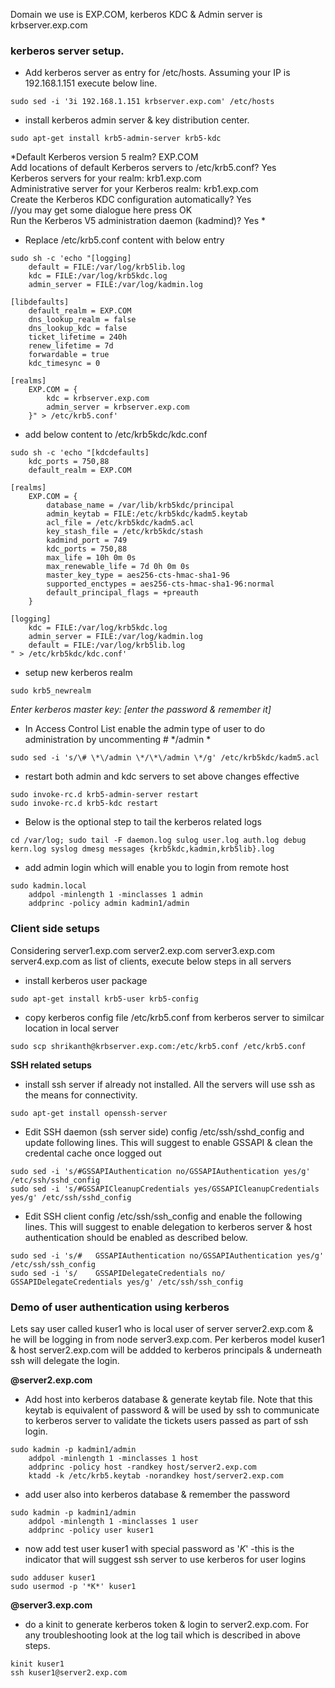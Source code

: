 Domain we use is EXP.COM, kerberos KDC & Admin server is krbserver.exp.com

### kerberos server setup.
* Add kerberos server as entry for /etc/hosts. Assuming your IP is 192.168.1.151 execute below line.
```
sudo sed -i '3i 192.168.1.151 krbserver.exp.com' /etc/hosts 
```

* install kerberos admin server & key distribution center.
```
sudo apt-get install krb5-admin-server krb5-kdc 
```
*Default Kerberos version 5 realm? EXP.COM  </br>
Add locations of default Kerberos servers to /etc/krb5.conf? Yes  
Kerberos servers for your realm: krb1.exp.com  
Administrative server for your Kerberos realm: krb1.exp.com  
Create the Kerberos KDC configuration automatically? Yes  
//you may get some dialogue here press OK  
Run the Kerberos V5 administration daemon (kadmind)? Yes  *

* Replace /etc/krb5.conf content with below entry
```
sudo sh -c 'echo "[logging]
	default = FILE:/var/log/krb5lib.log
	kdc = FILE:/var/log/krb5kdc.log
	admin_server = FILE:/var/log/kadmin.log

[libdefaults]
	default_realm = EXP.COM
	dns_lookup_realm = false
	dns_lookup_kdc = false
	ticket_lifetime = 240h
	renew_lifetime = 7d
	forwardable = true
	kdc_timesync = 0

[realms]
	EXP.COM = {
		kdc = krbserver.exp.com
		admin_server = krbserver.exp.com
	}" > /etc/krb5.conf'
```

	
* add below content to /etc/krb5kdc/kdc.conf
```
sudo sh -c 'echo "[kdcdefaults]
	kdc_ports = 750,88
	default_realm = EXP.COM

[realms]
	EXP.COM = {
		database_name = /var/lib/krb5kdc/principal
		admin_keytab = FILE:/etc/krb5kdc/kadm5.keytab
		acl_file = /etc/krb5kdc/kadm5.acl
		key_stash_file = /etc/krb5kdc/stash
		kadmind_port = 749
		kdc_ports = 750,88
		max_life = 10h 0m 0s
		max_renewable_life = 7d 0h 0m 0s
		master_key_type = aes256-cts-hmac-sha1-96
		supported_enctypes = aes256-cts-hmac-sha1-96:normal
		default_principal_flags = +preauth
	}

[logging]
	kdc = FILE:/var/log/krb5kdc.log
	admin_server = FILE:/var/log/kadmin.log
	default = FILE:/var/log/krb5lib.log
" > /etc/krb5kdc/kdc.conf'
```
* setup new kerberos realm
``` 
sudo krb5_newrealm 
```
*Enter kerberos master key: [enter the password & remember it]*

* In Access Control List enable the admin type of user to do administration by uncommenting # */admin *
``` 
sudo sed -i 's/\# \*\/admin \*/\*\/admin \*/g' /etc/krb5kdc/kadm5.acl 
```

* restart both admin and kdc servers to set above changes effective
``` 
sudo invoke-rc.d krb5-admin-server restart 
sudo invoke-rc.d krb5-kdc restart 
```

* Below is the optional step to tail the kerberos related logs
``` 
cd /var/log; sudo tail -F daemon.log sulog user.log auth.log debug kern.log syslog dmesg messages {krb5kdc,kadmin,krb5lib}.log 
```

* add admin login which will enable you to login from remote host
```
sudo kadmin.local
    addpol -minlength 1 -minclasses 1 admin
    addprinc -policy admin kadmin1/admin
```

### Client side setups 
Considering server1.exp.com server2.exp.com server3.exp.com server4.exp.com as list of clients, execute below steps in all servers 

* install kerberos user package
``` 
sudo apt-get install krb5-user krb5-config 
```

* copy kerberos config file /etc/krb5.conf from kerberos server to similcar location in local server
``` 
sudo scp shrikanth@krbserver.exp.com:/etc/krb5.conf /etc/krb5.conf 
```

**SSH related setups**

* install ssh server if already not installed. All the servers will use ssh as the means for connectivity.
``` 
sudo apt-get install openssh-server 
```

* Edit SSH daemon (ssh server side) config /etc/ssh/sshd_config and update following lines. This will suggest to enable GSSAPI & clean the credental cache once logged out
``` 
sudo sed -i 's/#GSSAPIAuthentication no/GSSAPIAuthentication yes/g' /etc/ssh/sshd_config 
sudo sed -i 's/#GSSAPICleanupCredentials yes/GSSAPICleanupCredentials yes/g' /etc/ssh/sshd_config 
```

* Edit SSH client config /etc/ssh/ssh_config and enable the following lines. This will suggest to enable delegation to kerberos server & host authentication should be enabled as described below.
``` 
sudo sed -i 's/#   GSSAPIAuthentication no/GSSAPIAuthentication yes/g' /etc/ssh/ssh_config 
sudo sed -i 's/    GSSAPIDelegateCredentials no/    GSSAPIDelegateCredentials yes/g' /etc/ssh/ssh_config 
```

### Demo of user authentication using kerberos
Lets say user called kuser1 who is local user of server server2.exp.com & he will be logging in from node server3.exp.com. Per kerberos model kuser1 & host server2.exp.com will be addded to kerberos principals & underneath ssh will delegate the login.

**@server2.exp.com**
* Add host into kerberos database & generate keytab file. Note that this keytab is equivalent of password & will be used by ssh to communicate to kerberos server to validate the tickets users passed as part of ssh login. 
```
sudo kadmin -p kadmin1/admin 
	addpol -minlength 1 -minclasses 1 host
	addprinc -policy host -randkey host/server2.exp.com
	ktadd -k /etc/krb5.keytab -norandkey host/server2.exp.com
```
* add user also into kerberos database & remember the password
```
sudo kadmin -p kadmin1/admin 
	addpol -minlength 1 -minclasses 1 user
	addprinc -policy user kuser1
```
* now add test user kuser1 with special password as '*K*' -this is the indicator that will suggest ssh server to use kerberos for user logins
```
sudo adduser kuser1
sudo usermod -p '*K*' kuser1
```

**@server3.exp.com**
* do a kinit to generate kerberos token & login to server2.exp.com. For any troubleshooting look at the log tail which is described in above steps.
``` 
kinit kuser1
ssh kuser1@server2.exp.com 
```











